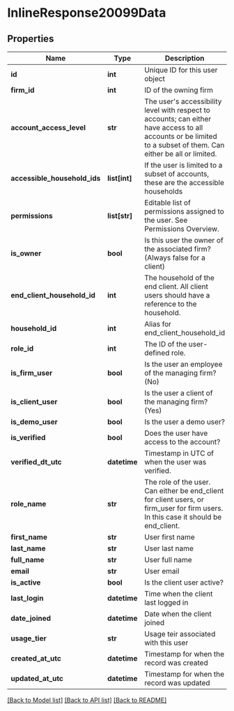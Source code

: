 # InlineResponse20099Data

## Properties
Name | Type | Description | Notes
------------ | ------------- | ------------- | -------------
**id** | **int** | Unique ID for this user object | [optional] 
**firm_id** | **int** | ID of the owning firm | [optional] 
**account_access_level** | **str** | The user&#x27;s accessibility level with respect to accounts; can either have access to all accounts or be limited to a subset of them. Can either be all or limited. | [optional] 
**accessible_household_ids** | **list[int]** | If the user is limited to a subset of accounts, these are the accessible households | [optional] 
**permissions** | **list[str]** | Editable list of permissions assigned to the user. See Permissions Overview. | [optional] 
**is_owner** | **bool** | Is this user the owner of the associated firm? (Always false for a client) | [optional] 
**end_client_household_id** | **int** | The household of the end client. All client users should have a reference to the household. | [optional] 
**household_id** | **int** | Alias for end_client_household_id | [optional] 
**role_id** | **int** | The ID of the user-defined role. | [optional] 
**is_firm_user** | **bool** | Is the user an employee of the managing firm? (No) | [optional] 
**is_client_user** | **bool** | Is the user a client of the managing firm? (Yes) | [optional] 
**is_demo_user** | **bool** | Is the user a demo user? | [optional] 
**is_verified** | **bool** | Does the user have access to the account? | [optional] 
**verified_dt_utc** | **datetime** | Timestamp in UTC of when the user was verified. | [optional] 
**role_name** | **str** | The role of the user. Can either be end_client for client users, or firm_user for firm users. In this case it should be end_client. | [optional] 
**first_name** | **str** | User first name | [optional] 
**last_name** | **str** | User last name | [optional] 
**full_name** | **str** | User full name | [optional] 
**email** | **str** | User email | [optional] 
**is_active** | **bool** | Is the client user active? | [optional] 
**last_login** | **datetime** | Time when the client last logged in | [optional] 
**date_joined** | **datetime** | Date when the client joined | [optional] 
**usage_tier** | **str** | Usage teir associated with this user | [optional] 
**created_at_utc** | **datetime** | Timestamp for when the record was created | [optional] 
**updated_at_utc** | **datetime** | Timestamp for when the record was updated | [optional] 

[[Back to Model list]](../README.md#documentation-for-models) [[Back to API list]](../README.md#documentation-for-api-endpoints) [[Back to README]](../README.md)

